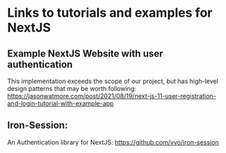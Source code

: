 # Links to tutorials and examples for NextJS


## Example NextJS Website with user authentication
This implementation exceeds the scope of our project, but has high-level design patterns that may be worth following: https://jasonwatmore.com/post/2021/08/19/next-js-11-user-registration-and-login-tutorial-with-example-app

## Iron-Session: 
An Authentication library for NextJS: https://github.com/vvo/iron-session